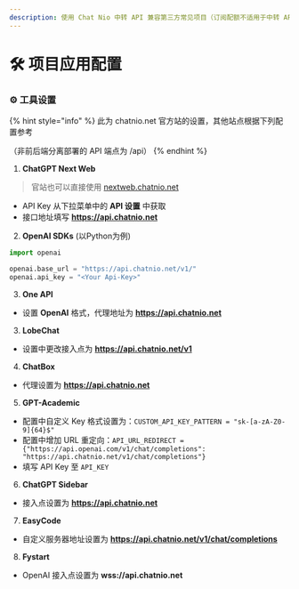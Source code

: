 ```yaml
---
description: 使用 Chat Nio 中转 API 兼容第三方常见项目（订阅配额不适用于中转 API）
---
```


# 🛠 项目应用配置

### :gear: 工具设置

{% hint style="info" %}
此为 chatnio.net 官方站的设置，其他站点根据下列配置参考

（非前后端分离部署的 API 端点为 /api）
{% endhint %}

1. **ChatGPT Next Web**

> 官站也可以直接使用 [nextweb.chatnio.net](https://nextweb.chatnio.net)

* API Key 从下拉菜单中的 **API 设置** 中获取
* 接口地址填写 **https://api.chatnio.net**



2. **OpenAI SDKs** (以Python为例)

```python
import openai

openai.base_url = "https://api.chatnio.net/v1/"
openai.api_key = "<Your Api-Key>"
```

3. **One API**

* 设置 **OpenAI** 格式，代理地址为 **https://api.chatnio.net**

3. **LobeChat**

* 设置中更改接入点为 **https://api.chatnio.net/v1**

4. **ChatBox**

* 代理设置为 **https://api.chatnio.net**

5. **GPT-Academic**

* 配置中自定义 Key 格式设置为：`CUSTOM_API_KEY_PATTERN = "sk-[a-zA-Z0-9]{64}$"`
* 配置中增加 URL 重定向：`API_URL_REDIRECT = {"https://api.openai.com/v1/chat/completions": "https://api.chatnio.net/v1/chat/completions"}`
* 填写 API Key 至 `API_KEY`

6. **ChatGPT Sidebar**

* 接入点设置为 **https://api.chatnio.net**

7. **EasyCode**

* 自定义服务器地址设置为 **https://api.chatnio.net/v1/chat/completions**

8. **Fystart**

* OpenAI 接入点设置为 **wss://api.chatnio.net**
